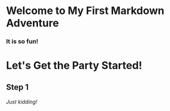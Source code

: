 # Welcome to My First Markdown Adventure
### It is so fun!
# Let's Get the Party Started!
## Step 1
###### Just kidding!
